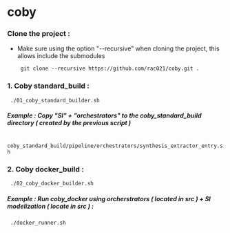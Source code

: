 
# coby

### Clone the project :

-  Make sure using the option "--recursive" when cloning the project, this allows include the submodules

   `  git clone --recursive https://github.com/rac021/coby.git . `
   

### 1. Coby standard_build :

   `  ./01_coby_standard_builder.sh `
   
#####   Example : Copy "SI" + "orchestrators" to the coby_standard_build directory ( created by the previous script )

   `  coby_standard_build/pipeline/orchestrators/synthesis_extractor_entry.sh `
   
### 2. Coby docker_build :

   `  ./02_coby_docker_builder.sh `
   
#####   Example : Run coby_docker using orcherstrators ( located in src ) + SI modelization ( locate in src ) :
  
   `  ./docker_runner.sh `
   
